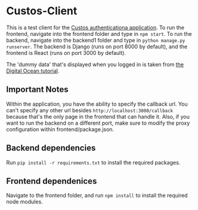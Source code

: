 # Custos-Client
This is a test client for the [Custos authenticationa application](https://airavata.apache.org/custos/). To run the frontend, navigate into the frontend folder and type in `npm start`. To run the backend, navigate into the backend1 folder and type in `python manage.py runserver`. The backend is Django (runs on port 8000 by default), and the frontend is React (runs on port 3000 by default).

The 'dummy data' that's displayed when you logged in is taken from [the Digital Ocean tutorial](https://www.digitalocean.com/community/tutorials/build-a-to-do-application-using-django-and-react).

## Important Notes
Within the application, you have the ability to specify the callback url. You can't specify any other url besides `http://localhost:3000/callback` because that's the only page in the frontend that can handle it. Also, if you want to run the backend on a different port, make sure to modify the proxy configuration within frontend/package.json.

## Backend dependencies
Run `pip install -r requirements.txt` to install the required packages.

## Frontend dependenices
Navigate to the frontend folder, and run `npm install` to install the required node modules.
